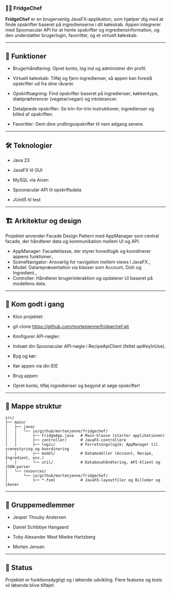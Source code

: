 ###   ‍🧑‍🍳 FridgeChef

**FridgeChef** er en brugervenlig JavaFX-applikation, som hjælper dig med at finde opskrifter baseret på ingredienserne i dit køleskab. Appen integrerer med Spoonacular API for at hente opskrifter og ingrediensinformation, og den understøtter brugerlogin, favoritter, og et virtuelt køleskab.

---

## 🔧 Funktioner

- Brugerhåndtering: Opret konto, log ind og administrer din profil.

- Virtuelt køleskab: Tilføj og fjern ingredienser, så appen kan foreslå opskrifter ud fra dine råvarer.

- Opskriftsøgning: Find opskrifter baseret på ingredienser, køkkentype, diætpræferencer (vegetar/vegan) og intolerancer.

- Detaljerede opskrifter: Se trin-for-trin instruktioner, ingredienser og billed af opskriften.

- Favoritter: Gem dine yndlingsopskrifter til nem adgang senere.

---

## 🛠️ Teknologier

- Java 23

- JavaFX til GUI

- MySQL via Aiven

- Spoonacular API til opskriftsdata

- JUnit5 til test

---

## 🏗️ Arkitektur og design
Projektet anvender Facade Design Pattern med AppManager som central facade, der håndterer data og kommunikation mellem UI og API.

- AppManager: Facadeklasse, der styrer hovedlogik og koordinerer appens funktioner.,
- SceneNavigator: Ansvarlig for navigation mellem views i JavaFX.,
- Model: Datarepræsentation via klasser som Account, Dish og Ingredient.,
- Controller: Håndterer brugerinteraktion og opdaterer UI baseret på modellens data.

---

## 🚀 Kom godt i gang

- Klon projektet:
- git clone https://github.com/mortenjenne/fridgechef.git

- Konfigurer API-nøgler:
- Indsæt din Spoonacular API-nøgle i RecipeApiClient (feltet apiKeyInUse).

- Byg og kør:
- Kør appen via din IDE

- Brug appen:
- Opret konto, tilføj ingredienser og begynd at søge opskrifter!

---

## 📂 Mappe struktur

```text
src/
├── main/
│   ├── java/
│   │   └── io/github/mortenjenne/fridgechef/
│   │       ├── FridgeApp.java   # Main-klasse (starter applikationen)
│   │       ├── controller/      # JavaFX-controllere
│   │       ├── logic/           # Forretningslogik: AppManager til scenestyring og koordinering
│   │       ├── model/           # Datamodeller (Account, Recipe, Ingredient, osv.)
│   │       └── util/            # Databasehåndtering, API-klient og JSON-parser
│   └── resources/
│       └── io/github/mortenjenne/fridgechef/
│           ├── *.fxml           # JavaFX-layoutfiler og Billeder og ikoner
```

---

## 👥 Gruppemedlemmer

- Jesper Thouby Andersen

- Daniel Schibbye Hangaard

- Toby Alexander West Mietke Hartzberg

- Morten Jensen

---

## 📌 Status
Projektet er funktionsdygtigt og i løbende udvikling. Flere features og tests vil løbende blive tilføjet.